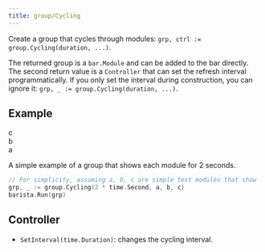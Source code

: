 ```yaml
---
title: group/Cycling
---
```


Create a group that cycles through modules: `grp, ctrl := group.Cycling(duration, ...)`.

The returned group is a `bar.Module` and can be added to the bar directly. The second return value
is a `Controller` that can set the refresh interval programmatically. If you only set the interval
during construction, you can ignore it: `grp, _ := group.Cycling(duration, ...)`.

## Example

<div class="module-example-out"><span>c</span></div>
<div class="module-example-out"><span>b</span></div>
<div class="module-example-out"><span>a</span></div>

A simple example of a group that shows each module for 2 seconds.

```go
// For simplicity, assuming a, b, c are simple text modules that show 'a', 'b', and 'c'.
grp, _ := group.Cycling(2 * time.Second, a, b, c)
barista.Run(grp)
```

## Controller

- `SetInterval(time.Duration)`: changes the cycling interval.
